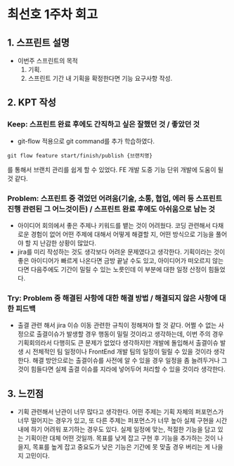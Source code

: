 # 최선호 1주차 회고

## 1. 스프린트 설명

- 이번주 스프린트의 목적
    1. 기획. 
    2. 스프린트 기간 내 기획을 확정한다면 기능 요구사항 작성.

## 2. KPT 작성

### Keep: 스프린트 완료 후에도 간직하고 싶은 잘했던 것 / 좋았던 것

- git-flow 적용으로 git command를 추가 학습하였다. 
```
git flow feature start/finish/publish {브랜치명}
```
를 통해서 브랜치 관리를 쉽게 할 수 있었다.
FE 개발 도중 기능 단위 개발에 도움이 될 것 같다.

### Problem: 스프린트 중 겪었던 어려움(기술, 소통, 협업, 에러 등 스프린트 진행 관련된 그 어느것이든) / 스프린트 완료 후에도 아쉬움으로 남는 것

- 아이디어 회의에서 좋은 주제나 키워드를 뱉는 것이 어려웠다. 코딩 관련해서 다채로운 경험이 없어 어떤 주제에 대해서 어떻게 해결할 지, 어떤 방식으로 기능을 풀어야 할 지 난감한 상황이 많았다.
- jira를 미리 작성하는 것도 생각보다 어려운 문제였다고 생각한다. 기획이라는 것이 좋은 아이디어가 빠르게 나온다면 금방 끝날 수도 있고, 아이디어가 떠오르지 않는다면 다음주에도 기간이 밀릴 수 있는 노릇인데 이 부분에 대한 일정 산정이 힘들었다.

### Try: Problem 중 해결된 사항에 대한 해결 방법 / 해결되지 않은 사항에 대한 피드백

- 출결 관련 해서 jira 이슈 이동 관련한 규칙이 정해져야 할 것 같다. 어쩔 수 없는 사정으로 출결이슈가 발생할 경우 행동이 밀릴 것이라고 생각하는데, 이번 주의 경우 기획회의라서 다행히도 큰 문제가 없었다 생각하지만 개발에 돌입해서 출결이슈 발생 시 전체적인 팀 일정이나 FrontEnd 개발 팀의 일정이 밀릴 수 있을 것이라 생각한다. 해결 방안으로는 출결이슈를 사전에 알 수 있을 경우 일정을 좀 늘려두거나 그것이 힘들다면 실제 출결 이슈를 지라에 넣어두어 처리할 수 있을 것이라 생각한다. 

## 3. 느낀점

- 기획 관련해서 난관이 너무 많다고 생각한다. 어떤 주제는 기획 자체의 퍼포먼스가 너무 떨어지는 경우가 있고, 또 다른 주제는 퍼포먼스가 너무 높아 실제 구현을 시간 내에 하기 어려워 포기하는 경우도 있다. 실제 일정에 맞는, 적절한 기능을 담고 있는 기획이란 대체 어떤 것일까. 목표를 낮게 잡고 구현 후 기능을 추가하는 것이 나을지, 목표를 높게 잡고 중요도가 낮은 기능은 기간에 못 맞출 경우 버리는 게 나을지 고민이다.
